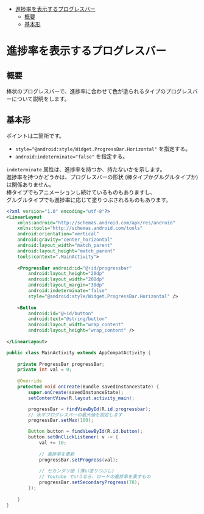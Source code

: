- [進捗率を表示するプログレスバー](#進捗率を表示するプログレスバー)
  - [概要](#概要)
  - [基本形](#基本形)


# 進捗率を表示するプログレスバー

## 概要

棒状のプログレスバーで、進捗率に合わせて色が塗られるタイプのプログレスバーについて説明をします。


## 基本形

ポイントは二箇所です。

- `style="@android:style/Widget.ProgressBar.Horizontal"` を指定する。
- `android:indeterminate="false"` を指定する。

`indeterminate` 属性は、進捗率を持つか、持たないかを示します。  
進捗率を持つかどうかは、プログレスバーの形状 (棒タイプかグルグルタイプか) は関係ありません。  
棒タイプでもアニメーションし続けているものもありますし、  
グルグルタイプでも進捗率に応じて塗りつぶされるものもあります。

```xml
<?xml version="1.0" encoding="utf-8"?>
<LinearLayout
    xmlns:android="http://schemas.android.com/apk/res/android"
    xmlns:tools="http://schemas.android.com/tools"
    android:orientation="vertical"
    android:gravity="center_horizontal"
    android:layout_width="match_parent"
    android:layout_height="match_parent"
    tools:context=".MainActivity">
 
    <ProgressBar android:id="@+id/progressbar"
        android:layout_height="20dp"
        android:layout_width="200dp"
        android:layout_margin="30dp"
        android:indeterminate="false"
        style="@android:style/Widget.ProgressBar.Horizontal" />
 
    <Button
        android:id="@+id/button"
        android:text="@string/button"
        android:layout_width="wrap_content"
        android:layout_height="wrap_content" />
 
</LinearLayout>
```

```Java
public class MainActivity extends AppCompatActivity {
 
    private ProgressBar progressBar;
    private int val = 0;
 
    @Override
    protected void onCreate(Bundle savedInstanceState) {
        super.onCreate(savedInstanceState);
        setContentView(R.layout.activity_main);

        progressBar = findViewById(R.id.progressbar);
        // 水平プログレスバーの最大値を設定します
        progressBar.setMax(100);

        Button button = findViewById(R.id.button);
        button.setOnClickListener( v -> {
            val += 10;
 
            // 進捗率を更新
            progressBar.setProgress(val);
 
            // セカンダリ値 (薄い塗りつぶし)
            // Youtube でいうなら、ロードの進捗率を表すもの
            progressBar.setSecondaryProgress(70);
        });
 
    }
}
```




